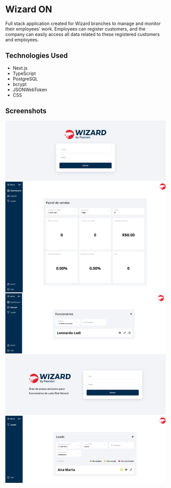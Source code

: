# Wizard ON

Full stack application created for Wizard branches to manage and monitor their employees' work. Employees can register customers, and the company can easily access all data related to these registered customers and employees.

## Technologies Used

- Next.js
- TypeScript
- PostgreSQL
- bcrypt
- JSONWebToken
- CSS

## Screenshots

![Company's login](./images/company-login.png)
![Company's dashboard](./images/dashboard.png)
![Company's employees](./images/equipe.png)
![Employee's login](./images/funcionario-login.png)
![Employee's lead](./images/funcionario-leads.png)
